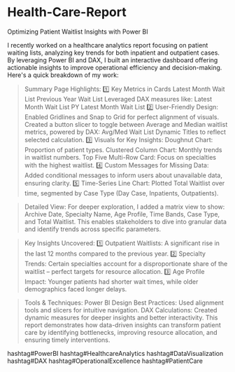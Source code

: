 # Health-Care-Report
Optimizing Patient Waitlist Insights with Power BI 

I recently worked on a healthcare analytics report focusing on patient waiting lists, analyzing key trends for both inpatient and outpatient cases. By leveraging Power BI and DAX, I built an interactive dashboard offering actionable insights to improve operational efficiency and decision-making. Here's a quick breakdown of my work:

> Summary Page Highlights:
1️⃣ Key Metrics in Cards
Latest Month Wait List
Previous Year Wait List
Leveraged DAX measures like:
Latest Month Wait List
PY Latest Month Wait List
2️⃣ User-Friendly Design:
Enabled Gridlines and Snap to Grid for perfect alignment of visuals.
Created a button slicer to toggle between Average and Median waitlist metrics, powered by DAX:
Avg/Med Wait List
Dynamic Titles to reflect selected calculation.
3️⃣ Visuals for Key Insights:
Doughnut Chart: Proportion of patient types.
Clustered Column Chart: Monthly trends in waitlist numbers.
Top Five Multi-Row Card: Focus on specialties with the highest waitlist.
4️⃣ Custom Messages for Missing Data:
Added conditional messages to inform users about unavailable data, ensuring clarity.
5️⃣ Time-Series Line Chart:
Plotted Total Waitlist over time, segmented by Case Type (Day Case, Inpatients, Outpatients).

> Detailed View:
For deeper exploration, I added a matrix view to show:
Archive Date, Specialty Name, Age Profile, Time Bands, Case Type, and Total Waitlist.
This enables stakeholders to dive into granular data and identify trends across specific parameters.

> Key Insights Uncovered:
1️⃣ Outpatient Waitlists: A significant rise in the last 12 months compared to the previous year.
2️⃣ Specialty Trends: Certain specialties account for a disproportionate share of the waitlist – perfect targets for resource allocation.
3️⃣ Age Profile Impact: Younger patients had shorter wait times, while older demographics faced longer delays.

> Tools & Techniques:
Power BI Design Best Practices: Used alignment tools and slicers for intuitive navigation.
DAX Calculations: Created dynamic measures for deeper insights and better interactivity.
This report demonstrates how data-driven insights can transform patient care by identifying bottlenecks, improving resource allocation, and ensuring timely interventions.

hashtag#PowerBI hashtag#HealthcareAnalytics hashtag#DataVisualization hashtag#DAX hashtag#OperationalExcellence hashtag#PatientCare
